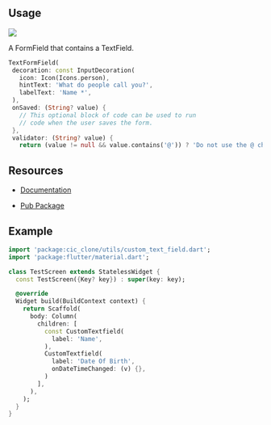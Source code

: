 

## Usage
<img src="https://i.stack.imgur.com/8kpc3.png">


A FormField that contains a TextField.
 ```dart
 TextFormField(
  decoration: const InputDecoration(
    icon: Icon(Icons.person),
    hintText: 'What do people call you?',
    labelText: 'Name *',
  ),
  onSaved: (String? value) {
    // This optional block of code can be used to run
    // code when the user saves the form.
  },
  validator: (String? value) {
    return (value != null && value.contains('@')) ? 'Do not use the @ char.' : null;

 ```


## Resources
- [Documentation](https://api.flutter.dev/flutter/material/TextFormField-class.html)

- [Pub Package](https://pub.dev/packages/textformfieldcustom)
## Example
```dart
import 'package:cic_clone/utils/custom_text_field.dart';
import 'package:flutter/material.dart';

class TestScreen extends StatelessWidget {
  const TestScreen({Key? key}) : super(key: key);

  @override
  Widget build(BuildContext context) {
    return Scaffold(
      body: Column(
        children: [
          const CustomTextfield(
            label: 'Name',
          ),
          CustomTextfield(
            label: 'Date Of Birth',
            onDateTimeChanged: (v) {},
          )
        ],
      ),
    );
  }
}
```
